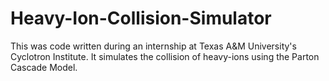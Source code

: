 # Heavy-Ion-Collision-Simulator
This was code written during an internship at Texas A&M University's Cyclotron Institute. It simulates the collision of heavy-ions using the Parton Cascade Model. 

